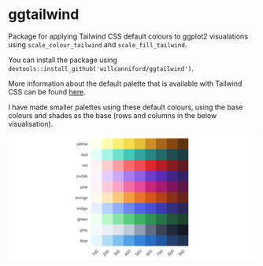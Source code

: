# ggtailwind
Package for applying Tailwind CSS default colours to ggplot2 visualations using `scale_colour_tailwind` and `scale_fill_tailwind`.  

You can install the package using `devtools::install_github('willcanniford/ggtailwind')`. 

More information about the default palette that is available with Tailwind CSS can be found [here](https://tailwindcss.com/docs/customizing-colors/#default-color-palette). 

I have made smaller palettes using these default colours, using the base colours and shades as the base (rows and columns in the below visualisation).  

![Tailwind Scales](https://github.com/willcanniford/r-notes/blob/master/images/tailwind_scales.jpeg)
